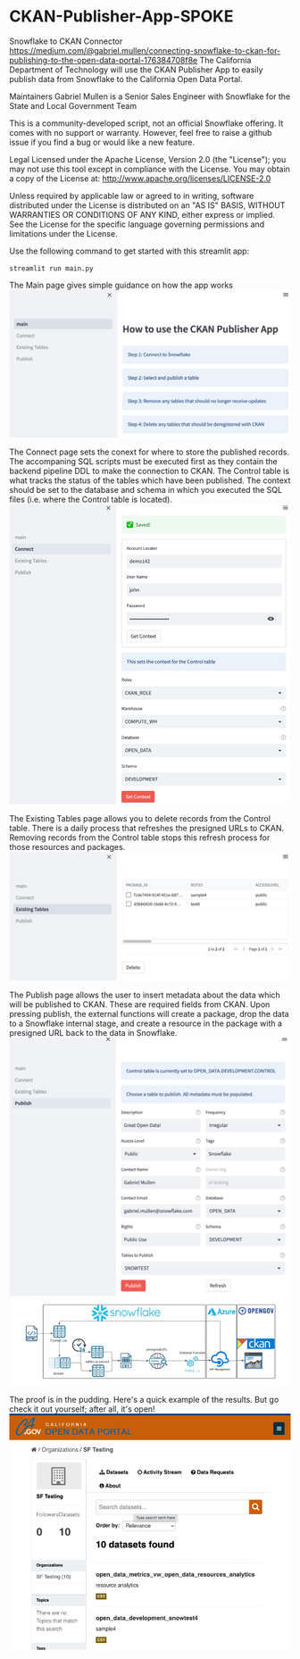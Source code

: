 # CKAN-Publisher-App-SPOKE
Snowflake to CKAN Connector https://medium.com/@gabriel.mullen/connecting-snowflake-to-ckan-for-publishing-to-the-open-data-portal-176384708f8e
The California Department of Technology will use the CKAN Publisher App to easily publish data from Snowflake to the California Open Data Portal.

Maintainers Gabriel Mullen is a Senior Sales Engineer with Snowflake for the State and Local Government Team

This is a community-developed script, not an official Snowflake offering. It comes with no support or warranty. However, feel free to raise a github issue if you find a bug or would like a new feature.

Legal Licensed under the Apache License, Version 2.0 (the "License"); you may not use this tool except in compliance with the License. You may obtain a copy of the License at: http://www.apache.org/licenses/LICENSE-2.0

Unless required by applicable law or agreed to in writing, software distributed under the License is distributed on an "AS IS" BASIS, WITHOUT WARRANTIES OR CONDITIONS OF ANY KIND, either express or implied. See the License for the specific language governing permissions and limitations under the License.

Use the following command to get started with this streamlit app:
```
streamlit run main.py
```
The Main page gives simple guidance on how the app works
![Alt text](readme_images/main.png?raw=true "Main Page")

The Connect page sets the conext for where to store the published records. The accompaning SQL scripts must be executed first as they contain the backend pipeline DDL to make the connection to CKAN. The Control table is what tracks the status of the tables which have been published. The context should be set to the database and schema in which you executed the SQL files (i.e. where the Control table is located).
![Alt text](readme_images/connect.png?raw=true "Connect to Snowflake")

The Existing Tables page allows you to delete records from the Control table. There is a daily process that refreshes the presigned URLs to CKAN. Removing records from the Control table stops this refresh process for those resources and packages.
![Alt text](readme_images/Existing.png?raw=true "Review Existing Published Tables")

The Publish page allows the user to insert metadata about the data which will be published to CKAN. These are required fields from CKAN. Upon pressing publish, the external functions will create a package, drop the data to a Snowflake internal stage, and create a resource in the package with a presigned URL back to the data in Snowflake.
![Alt text](readme_images/Publish.png?raw=true "Publish Selected Tables")
![Alt text](readme_images/ckan_pipeline.png?raw=true "pipeline")

The proof is in the pudding. Here's a quick example of the results. But go check it out yourself; after all, it's open!
![Alt text](readme_images/OpenDataPortal.png?raw=true "Final Results")
